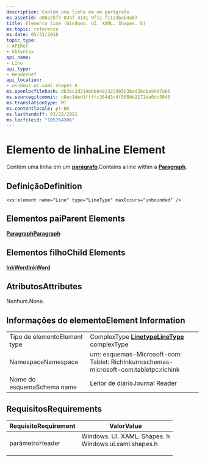 ```yaml
---
description: Contém uma linha em um parágrafo.
ms.assetid: a88a2bf7-034f-4141-9f1c-f1123bab4a67
title: Elemento line (Windows. UI. XAML. Shapes. h)
ms.topic: reference
ms.date: 05/31/2018
topic_type:
- APIRef
- kbSyntax
api_name:
- Line
api_type:
- HeaderDef
api_location:
- windows.ui.xaml.shapes.h
ms.openlocfilehash: db36c2d31960b04023229b5b3bad2bcba99d7ab6
ms.sourcegitcommit: c8ec1ded1ffffc364d3c4f560bb2171da0dc5040
ms.translationtype: MT
ms.contentlocale: pt-BR
ms.lasthandoff: 03/22/2021
ms.locfileid: "105764306"
---
```

# <a name="line-element"></a><span data-ttu-id="c816d-103">Elemento de linha</span><span class="sxs-lookup"><span data-stu-id="c816d-103">Line Element</span></span>

<span data-ttu-id="c816d-104">Contém uma linha em um [**parágrafo**](paragraph-element.md).</span><span class="sxs-lookup"><span data-stu-id="c816d-104">Contains a line within a [**Paragraph**](paragraph-element.md).</span></span>

## <a name="definition"></a><span data-ttu-id="c816d-105">Definição</span><span class="sxs-lookup"><span data-stu-id="c816d-105">Definition</span></span>

``` syntax
<xs:element name="Line" type="LineType" maxOccurs="unbounded" />
```

## <a name="parent-elements"></a><span data-ttu-id="c816d-106">Elementos pai</span><span class="sxs-lookup"><span data-stu-id="c816d-106">Parent Elements</span></span>

[<span data-ttu-id="c816d-107">**Paragraph**</span><span class="sxs-lookup"><span data-stu-id="c816d-107">**Paragraph**</span></span>](paragraph-element.md)

## <a name="child-elements"></a><span data-ttu-id="c816d-108">Elementos filho</span><span class="sxs-lookup"><span data-stu-id="c816d-108">Child Elements</span></span>

[<span data-ttu-id="c816d-109">**InkWord**</span><span class="sxs-lookup"><span data-stu-id="c816d-109">**InkWord**</span></span>](inkword-element.md)

## <a name="attributes"></a><span data-ttu-id="c816d-110">Atributos</span><span class="sxs-lookup"><span data-stu-id="c816d-110">Attributes</span></span>

<span data-ttu-id="c816d-111">Nenhum.</span><span class="sxs-lookup"><span data-stu-id="c816d-111">None.</span></span>

## <a name="element-information"></a><span data-ttu-id="c816d-112">Informações do elemento</span><span class="sxs-lookup"><span data-stu-id="c816d-112">Element Information</span></span>



|              |                                                       |
|--------------|-------------------------------------------------------|
| <span data-ttu-id="c816d-113">Tipo de elemento</span><span class="sxs-lookup"><span data-stu-id="c816d-113">Element type</span></span> | <span data-ttu-id="c816d-114">ComplexType [**Linetype**](linetype-complex-type.md)</span><span class="sxs-lookup"><span data-stu-id="c816d-114">[**LineType**](linetype-complex-type.md) complexType</span></span> |
| <span data-ttu-id="c816d-115">Namespace</span><span class="sxs-lookup"><span data-stu-id="c816d-115">Namespace</span></span>    | <span data-ttu-id="c816d-116">urn: esquemas-Microsoft-com: Tablet: RichInk</span><span class="sxs-lookup"><span data-stu-id="c816d-116">urn:schemas-microsoft-com:tabletpc:richink</span></span>            |
| <span data-ttu-id="c816d-117">Nome do esquema</span><span class="sxs-lookup"><span data-stu-id="c816d-117">Schema name</span></span>  | <span data-ttu-id="c816d-118">Leitor de diário</span><span class="sxs-lookup"><span data-stu-id="c816d-118">Journal Reader</span></span>                                        |



 

## <a name="requirements"></a><span data-ttu-id="c816d-119">Requisitos</span><span class="sxs-lookup"><span data-stu-id="c816d-119">Requirements</span></span>



| <span data-ttu-id="c816d-120">Requisito</span><span class="sxs-lookup"><span data-stu-id="c816d-120">Requirement</span></span> | <span data-ttu-id="c816d-121">Valor</span><span class="sxs-lookup"><span data-stu-id="c816d-121">Value</span></span> |
|-------------------|-----------------------------------------------------------------------------------------------------|
| <span data-ttu-id="c816d-122">parâmetro</span><span class="sxs-lookup"><span data-stu-id="c816d-122">Header</span></span><br/> | <dl> <span data-ttu-id="c816d-123"><dt>Windows. UI. XAML. Shapes. h</dt></span><span class="sxs-lookup"><span data-stu-id="c816d-123"><dt>Windows.ui.xaml.shapes.h</dt></span></span> </dl> |



 

 




